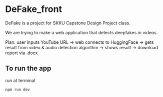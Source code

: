 # DeFake_front

DeFake is a project for SKKU Capstone Design Project class.

We are trying to make a web application that detects deepfakes in videos.

Plan: user inputs YouTube URL -> web connects to HuggingFace -> gets result from video & audio detection algorithm -> shows result -> download report via .docx


## To run the app

run at terminal 

`
npm run dev
`

